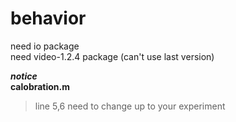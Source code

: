 # behavior
need io package  
need video-1.2.4 package (can't use last version)  

***notice***  
**calobration.m**  
> line 5,6 need to change up to your experiment  
